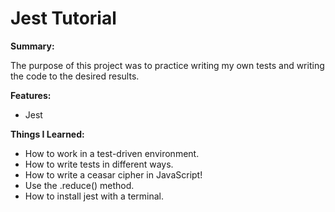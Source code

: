 <h1>Jest Tutorial</h1>

<strong>Summary:</strong>

The purpose of this project was to practice writing my own tests and writing the code to the desired results.

<strong>Features:</strong>

- Jest


<strong>Things I Learned:</strong>

- How to work in a test-driven environment.
- How to write tests in different ways.
- How to write a ceasar cipher in JavaScript!
- Use the .reduce() method.
- How to install jest with a terminal.
